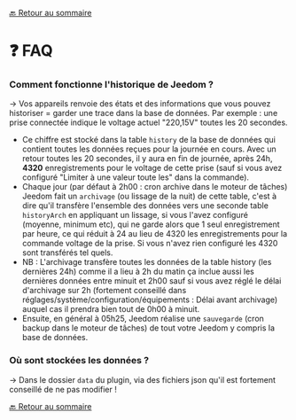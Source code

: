 [🔙 Retour au sommaire](index.md)

# ❓ FAQ

### Comment fonctionne l'historique de Jeedom ?
→ Vos appareils renvoie des états et des informations que vous pouvez historiser = garder une trace dans la base de données.
Par exemple : une prise connectée indique le voltage actuel "220,15V" toutes les 20 secondes. 
- Ce chiffre est stocké dans la table `history` de la base de données qui contient toutes les données reçues pour la journée en cours. Avec un retour toutes les 20 secondes, il y aura en fin de journée, après 24h, **4320** enregistrements pour le voltage de cette prise (sauf si vous avez configuré "Limiter à une valeur toute les" dans la commande).
- Chaque jour (par défaut à 2h00 : cron archive dans le moteur de tâches) Jeedom fait un `archivage` (ou lissage de la nuit) de cette table, c'est à dire qu'il transfère l'ensemble des données vers une seconde table `historyArch` en appliquant un lissage, si vous l'avez configuré (moyenne, minimum etc), qui ne garde alors que 1 seul enregistrement par heure, ce qui réduit à 24 au lieu de 4320 les enregistrements pour la commande voltage de la prise. Si vous n'avez rien configuré les 4320 sont transférés tel quels.
- NB : L'archivage transfère toutes les données de la table history (les dernières 24h) comme il a lieu à 2h du matin ça inclue aussi les dernières données entre minuit et 2h00 sauf si vous avez réglé le délai d'archivage sur 2h (fortement conseillé dans réglages/système/configuration/équipements : Délai avant archivage) auquel cas il prendra bien tout de 0h00 à minuit.
- Ensuite, en général à 05h25, Jeedom réalise une `sauvegarde` (cron backup dans le moteur de tâches) de tout votre Jeedom y compris la base de données.

### Où sont stockées les données ?
→ Dans le dossier `data` du plugin, via des fichiers json qu'il est fortement conseillé de ne pas modifier !

[🔙 Retour au sommaire](index.md)
